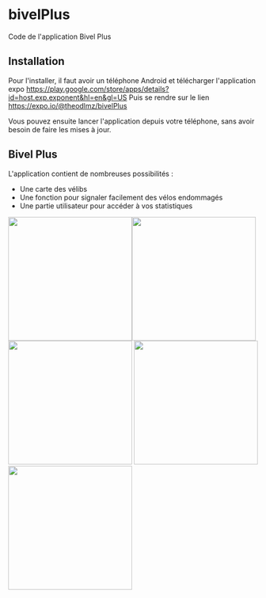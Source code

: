 # bivelPlus
Code de l'application Bivel Plus 

## Installation
Pour l'installer, il faut avoir un téléphone Android et télécharger l'application expo https://play.google.com/store/apps/details?id=host.exp.exponent&hl=en&gl=US
Puis se rendre sur le lien https://expo.io/@theodlmz/bivelPlus

Vous pouvez ensuite lancer l'application depuis votre téléphone, sans avoir besoin de faire les mises à jour.

## Bivel Plus

L'application contient de nombreuses possibilités :
* Une carte des vélibs
* Une fonction pour signaler facilement des vélos endommagés
* Une partie utilisateur pour accéder à vos statistiques

<img src="http://theo.delemazure.fr/bivelAPI/git/bivel0.jpg" width="250"><img src="http://theo.delemazure.fr/bivelAPI/git/bivel1.jpg" width="250">
<img src="http://theo.delemazure.fr/bivelAPI/git/bivel2.jpg" width="250">
<img src="http://theo.delemazure.fr/bivelAPI/git/bivel3.jpg" width="250">
<img src="http://theo.delemazure.fr/bivelAPI/git/bivel4.jpg" width="250">
